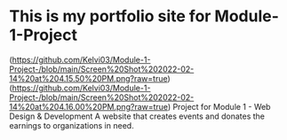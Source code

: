 # This is my portfolio site for Module-1-Project
(https://github.com/Kelvi03/Module-1-Project-/blob/main/Screen%20Shot%202022-02-14%20at%204.15.50%20PM.png?raw=true)
(https://github.com/Kelvi03/Module-1-Project-/blob/main/Screen%20Shot%202022-02-14%20at%204.16.00%20PM.png?raw=true)
Project for Module 1 - Web Design &amp; Development 
A website that creates events and donates the earnings to organizations in need.
